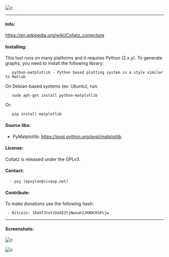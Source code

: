 
![c](https://03c8.net/images/collatz_banner.png)

----------

#### Info:

 https://en.wikipedia.org/wiki/Collatz_conjecture

#### Installing:

 This tool runs on many platforms and it requires Python (2.x.y). To generate graphs, you need 
 to install the following library:

       python-matplotlib - Python based plotting system in a style similar to Matlab

 On Debian-based systems (ex: Ubuntu), run: 

       sudo apt-get install python-matplotlib

 Or:
       
       pip install matplotlib

####  Source libs:

 * PyMatplotlib: https://pypi.python.org/pypi/matplotlib

#### License:

 Collatz is released under the GPLv3.

#### Contact:

      - psy (epsylon@riseup.net)

#### Contribute: 

 To make donations use the following hash:
  
     - Bitcoin: 19aXfJtoYJUoXEZtjNwsah2JKN9CK5Pcjw

----------

####  Screenshots:

  ![c](https://03c8.net/images/collatz_tree.png "Collatz Tree")

  ![c](https://03c8.net/images/collatz_graph.png "Collatz Graph")

